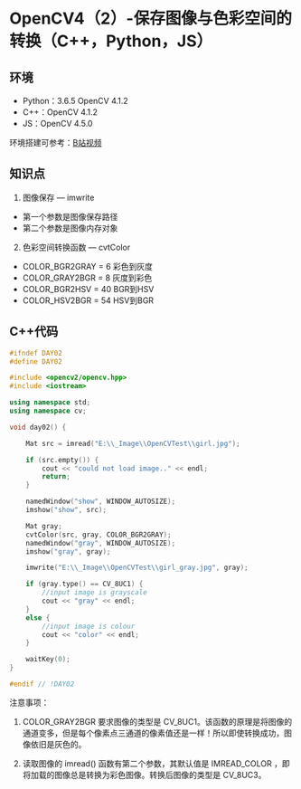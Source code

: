 # OpenCV4（2）-保存图像与色彩空间的转换（C++，Python，JS）

## 环境
* Python：3.6.5 OpenCV 4.1.2
* C++：OpenCV 4.1.2
* JS：OpenCV 4.5.0

环境搭建可参考：[B站视频](http://space.bilibili.com/365916694/#/)

## 知识点
1. 图像保存 — imwrite
* 第一个参数是图像保存路径
* 第二个参数是图像内存对象

2. 色彩空间转换函数 — cvtColor
* COLOR_BGR2GRAY = 6 彩色到灰度
* COLOR_GRAY2BGR = 8 灰度到彩色
* COLOR_BGR2HSV = 40 BGR到HSV
* COLOR_HSV2BGR = 54 HSV到BGR

## C++代码
```c++
#ifndef DAY02
#define DAY02

#include <opencv2/opencv.hpp>
#include <iostream>

using namespace std;
using namespace cv;

void day02() {

	Mat src = imread("E:\\_Image\\OpenCVTest\\girl.jpg");

	if (src.empty()) {
		cout << "could not load image.." << endl;
		return;
	}

	namedWindow("show", WINDOW_AUTOSIZE);
	imshow("show", src);

	Mat gray;
	cvtColor(src, gray, COLOR_BGR2GRAY);
	namedWindow("gray", WINDOW_AUTOSIZE);
	imshow("gray", gray);

	imwrite("E:\\_Image\\OpenCVTest\\girl_gray.jpg", gray);

	if (gray.type() == CV_8UC1) {
		//input image is grayscale
		cout << "gray" << endl;
	}
	else {
		//input image is colour
		cout << "color" << endl;
	}

	waitKey(0);
}

#endif // !DAY02
```

注意事项：
1. COLOR_GRAY2BGR 要求图像的类型是 CV_8UC1。该函数的原理是将图像的通道变多，但是每个像素点三通道的像素值还是一样！所以即使转换成功，图像依旧是灰色的。

2. 读取图像的 imread() 函数有第二个参数，其默认值是 IMREAD_COLOR ，即将加载的图像总是转换为彩色图像。转换后图像的类型是 CV_8UC3。
